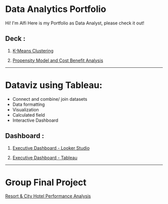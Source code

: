 # Data Analytics Portfolio

Hi! I'm Alfi
Here is my Portfolio as Data Analyst, please check it out!



 ## Deck :
 1. <a href="https://drive.google.com/file/d/1lr7-CdGvwjA-kRFZnNyaExL8eS5jEuOk/view?usp=share_link"> K-Means Clustering</a>

 2. <a href="https://drive.google.com/file/d/1Orf3hMIsha8nYSwWAnfvVu2Obc3E35QM/view?usp=share_link"> Propensity Model and Cost Benefit Analysis</a>

----

# Dataviz using Tableau:

- Connect and combine/ join datasets
- Data formatting
- Visualization
- Calculated field
- Interactive Dashboard

 ## Dashboard :
1. <a href="https://lookerstudio.google.com/reporting/653b8112-1059-42a9-92d2-ebf8ce79b3d5"> Executive Dashboard - Looker Studio</a>

2. <a href="https://public.tableau.com/views/W10W11_alfiana_ramdhan_intermediate/SambaDashboard?:language=en-GB&publish=yes&:display_count=n&:origin=viz_share_link"> Executive Dashboard - Tableau</a>

----

# Group Final Project
 <a href="https://drive.google.com/file/d/1_eyCvWRKKPaKEyyBk32ru90UqPDU4jc8/view?usp=sharing"> Resort & City Hotel Performance Analysis</a>
